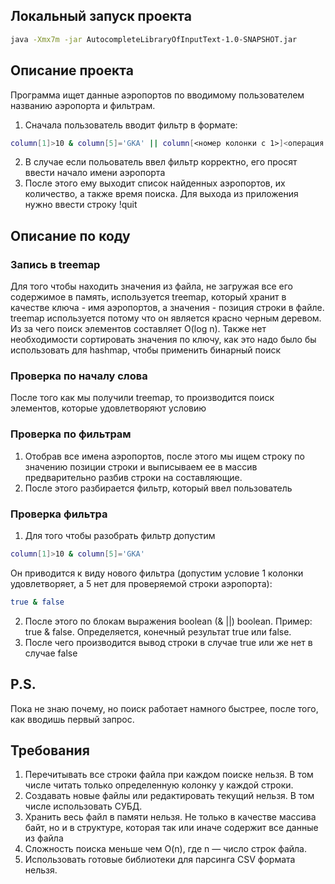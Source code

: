 ## Локальный запуск проекта

````bash
java -Xmx7m -jar AutocompleteLibraryOfInputText-1.0-SNAPSHOT.jar
````

## Описание проекта
Программа ищет данные аэропортов по вводимому пользователем названию аэропорта и фильтрам.
1. Сначала пользователь вводит фильтр в формате:
````bash
column[1]>10 & column[5]='GKA' || column[<номер колонки с 1>]<операция сравнения>...
````
2. В случае если польователь ввел фильтр корректно, его просят ввести начало имени аэропорта
3. После этого ему выходит список найденных аэропортов, их количество, а также время поиска.
Для выхода из приложения нужно ввести строку !quit
## Описание по коду
### Запись в treemap
 Для того чтобы находить значения из файла, не загружая все его содержимое в память,
 используется treemap, который хранит в качестве ключа - имя аэропортов, а значения - позиция строки в файле.
treemap используется потому что он является красно черным деревом. Из за чего поиск элементов составляет O(log n).
Также нет необходимости сортировать значения по ключу, как это надо было бы использовать для hashmap, чтобы применить бинарный поиск
### Проверка по началу слова
После того как мы получили treemap, то производится поиск элементов, которые удовлетворяют условию
### Проверка по фильтрам
1. Отобрав все имена аэропортов, после этого мы ищем строку по значению позиции строки и выписываем ее в массив 
предварительно разбив строки на составляющие.
2. После этого разбирается фильтр, который ввел пользователь
### Проверка фильтра
1. Для того чтобы разобрать фильтр допустим
````bash
column[1]>10 & column[5]='GKA'
````
Он приводится к виду нового фильтра (допустим условие 1 колонки удовлетворяет, а 5 нет для проверяемой строки аэропорта):
````bash
true & false
````
2. После этого  по блокам выражения  boolean (& ||) boolean. Пример: true & false. Определяется, конечный результат  true или false.
3. После чего производится вывод строки в случае true  или же нет в случае false
## P.S.
Пока не знаю почему, но поиск работает намного быстрее, после того, как вводишь первый запрос.

##  Требования
1. Перечитывать все строки файла при каждом поиске нельзя. В том числе читать только определенную колонку у каждой строки.
2. Создавать новые файлы или редактировать текущий нельзя. В том числе использовать СУБД.
3. Хранить весь файл в памяти нельзя. Не только в качестве массива байт, но и в структуре, которая так или иначе содержит все
   данные из файла
4. Сложность поиска меньше чем O(n), где n — число строк файла.
5. Использовать готовые библиотеки для парсинга CSV формата нельзя.